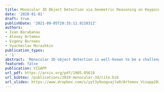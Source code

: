 ```yaml
---
title: Monocular 3D Object Detection via Geometric Reasoning on Keypoints
date: '2020-01-01'
draft: true
publishDate: '2021-09-05T20:35:11.921031Z'
authors:
- Ivan Barabanau
- Alexey Artemov
- Evgeny Burnaev
- Vyacheslav Murashkin
publication_types:
- '1'
abstract: 'Monocular 3D object detection is well-known to be a challenging vision task due to the loss of depth information; attempts to recover depth using separate image-only approaches lead to unstable and noisy depth estimates, harming 3D detections. In this paper, we propose a novel keypoint-based approach for 3D object detection and localization from a single RGB image. We build our multi-branch model around 2D keypoint detection in images and complement it with a conceptually simple geometric reasoning method. Our network performs in an end-to-end manner, simultaneously and interdependently estimating 2D characteristics, such as 2D bounding boxes, keypoints, and orientation, along with full 3D pose in the scene. We fuse the outputs of distinct branches, applying a reprojection consistency loss during training. The experimental evaluation on the challenging KITTI dataset benchmark demonstrates that our network achieves state-of-the-art results among other monocular 3D detectors.'
featured: false
publication: VISAPP
url_pdf: https://arxiv.org/pdf/1905.05618
url_bibtex: /publications/2019-monocular-3d/cite.bib
url_slides: https://www.dropbox.com/s/yyt3y9uogxajlw0/Artemov_Visapp2020_Mono3d.pptx?dl=0
---
```


